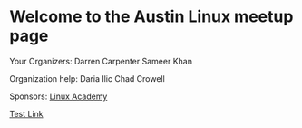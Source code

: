 # Welcome to the Austin Linux meetup page

Your Organizers:
Darren Carpenter
Sameer Khan

Organization help:
Daria Ilic
Chad Crowell

Sponsors:
[Linux Academy](https://linuxacademy.com)


[Test Link](https://dcarpent74.github.io/reveal.js)

